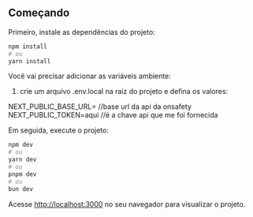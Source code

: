 ## Começando

Primeiro, instale as dependências do projeto:

```bash
npm install
# ou
yarn install
```
Você vai precisar adicionar as variáveis ambiente:

1) crie um arquivo .env.local na raiz do projeto e defina os valores:

NEXT_PUBLIC_BASE_URL= //base url da api da onsafety
NEXT_PUBLIC_TOKEN=aqui //é a chave api que me foi fornecida

Em seguida, execute o projeto:

```bash
npm dev
# ou
yarn dev
# ou
pnpm dev
# ou
bun dev
```

Acesse [http://localhost:3000](http://localhost:3000) no seu navegador para visualizar o projeto.